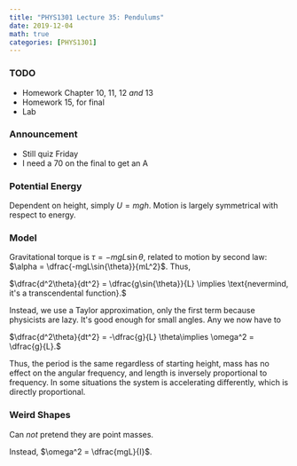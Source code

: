 ```yaml
---
title: "PHYS1301 Lecture 35: Pendulums"
date: 2019-12-04
math: true 
categories: [PHYS1301]
---
```


### TODO

- Homework Chapter 10, 11, 12 *and* 13
- Homework 15, for final
- Lab

### Announcement

- Still quiz Friday
- I need a 70 on the final to get an A

### Potential Energy

Dependent on height, simply $U=mgh$. Motion is largely symmetrical with respect to energy.

### Model

Gravitational torque is $\tau = -mgL\sin{\theta}$, related to motion by second law: $\alpha = \dfrac{-mgL\sin{\theta}}{mL^2}$. Thus, 

$\dfrac{d^2\theta}{dt^2} = \dfrac{g\sin{\theta}}{L} \implies \text{nevermind, it's a transcendental function}.$

Instead, we use a Taylor approximation, only the first term because physicists are lazy. It's good enough for small angles. Any we now have to

$\dfrac{d^2\theta}{dt^2} = -\dfrac{g}{L} \theta\implies \omega^2 = \dfrac{g}{L}.$

Thus, the period is the same regardless of starting height, mass has no effect on the angular frequency, and length is inversely proportional to frequency. In some situations the system is accelerating differently, which is directly proportional.

### Weird Shapes

Can *not* pretend they are point masses.

Instead, $\omega^2 = \dfrac{mgL}{I}$.

